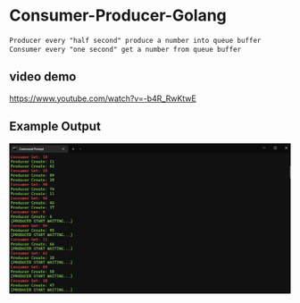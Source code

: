 # Consumer-Producer-Golang

    Producer every "half second" produce a number into queue buffer
    Consumer every "one second" get a number from queue buffer

## video demo
https://www.youtube.com/watch?v=-b4R_RwKtwE

## Example Output
![EXAMPLE!](example_tex.png)